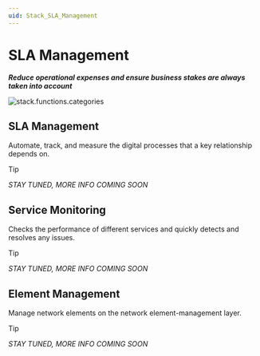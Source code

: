 ```yaml
---
uid: Stack_SLA_Management
---
```


# SLA Management

***Reduce operational expenses and ensure business stakes are always taken into account***

![stack.functions.categories](~/dataminer-overview/images/stack_SLA_management.png)

## SLA Management

Automate, track, and measure the digital processes that a key relationship depends on.

> [!TIP]
>
> *STAY TUNED, MORE INFO COMING SOON*

## Service Monitoring

Checks the performance of different services and quickly detects and resolves any issues.

> [!TIP]
>
> *STAY TUNED, MORE INFO COMING SOON*

## Element Management

Manage network elements on the network element-management layer.

> [!TIP]
>
> *STAY TUNED, MORE INFO COMING SOON*

